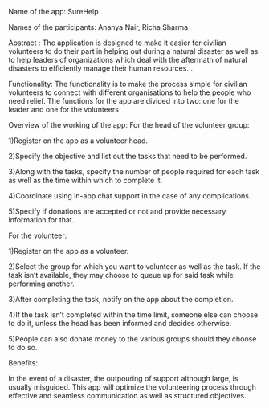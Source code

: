 
Name of the app: SureHelp

Names of the participants: Ananya Nair, Richa Sharma

Abstract : The application is designed to make it easier for civilian volunteers to do their part in helping out during a natural disaster as well as to help leaders of organizations which deal with the aftermath of natural disasters to efficiently manage their human resources.  .

Functionality: The functionality is to make the process simple for civilian volunteers to connect with different organisations to help the people who need relief. The functions for the app are divided into two: one for the leader and one for the volunteers 

Overview of the working of the app:
For the head of the volunteer group:

1)Register on the app as a volunteer head.

2)Specify the objective and list out the tasks that need to be performed.

3)Along with the tasks, specify the number of people required for each task as well as the time within which to complete it.

4)Coordinate using in-app chat support in the case of any complications.

5)Specify if donations are accepted or not and provide necessary information for that.


For the volunteer:

1)Register on the app as a volunteer.

2)Select the group for which you want to volunteer as well as the task. If the task isn’t available, they may choose to queue up for said task while performing another.

3)After completing the task, notify on the app about the completion.

4)If the task isn’t completed within the time limit, someone else can choose to do it, unless the head has been informed and decides otherwise.

5)People can also donate money to the various groups should they choose to do so.

Benefits:

In the event of a disaster, the outpouring of support although large, is usually misguided. This app will optimize the volunteering process through effective and seamless communication as well as structured objectives.
